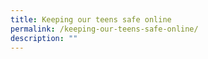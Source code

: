 ```yaml
---
title: Keeping our teens safe online
permalink: /keeping-our-teens-safe-online/
description: ""
---
```

